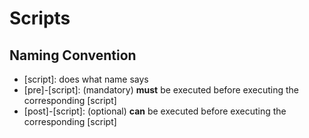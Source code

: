 # Scripts

## Naming Convention
- [script]: does what name says
- [pre]-[script]: (mandatory) **must** be executed before executing the corresponding [script]
- [post]-[script]: (optional) **can** be executed before executing the corresponding [script]
